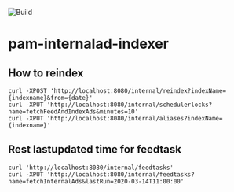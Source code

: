 ![Build](https://github.com/navikt/pam-internalad-indexer/workflows/Build/badge.svg?branch=master)

# pam-internalad-indexer

## How to reindex

```
curl -XPOST 'http://localhost:8080/internal/reindex?indexName={indexname}&from={date}'
curl -XPUT 'http://localhost:8080/internal/schedulerlocks?name=fetchFeedAndIndexAds&minutes=10'
curl -XPUT 'http://localhost:8080/internal/aliases?indexName={indexname}'
```

## Rest lastupdated time for feedtask

```
curl 'http://localhost:8080/internal/feedtasks'
curl -XPUT 'http://localhost:8080/internal/feedtasks?name=fetchInternalAds&lastRun=2020-03-14T11:00:00'

```


